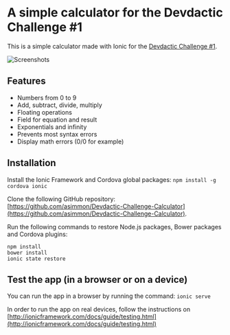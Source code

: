 # A simple calculator for the Devdactic Challenge #1

This is a simple calculator made with Ionic for the [Devdactic Challenge #1](https://devdactic.com/challenge-1/).

![Screenshots](http://i.imgur.com/TX6CirK.png)

## Features

- Numbers from 0 to 9
- Add, subtract, divide, multiply
- Floating operations
- Field for equation and result
- Exponentials and infinity
- Prevents most syntax errors
- Display math errors (0/0 for example)

## Installation

Install the Ionic Framework and Cordova global packages: `npm install -g cordova ionic`

Clone the following GitHub repository: [https://github.com/asimmon/Devdactic-Challenge-Calculator](https://github.com/asimmon/Devdactic-Challenge-Calculator).

Run the following commands to restore Node.js packages, Bower packages and Cordova plugins:

    npm install
    bower install
    ionic state restore

## Test the app (in a browser or on a device)

You can run the app in a browser by running the command: `ionic serve`

In order to run the app on real devices, follow the instructions on [http://ionicframework.com/docs/guide/testing.html](http://ionicframework.com/docs/guide/testing.html)
